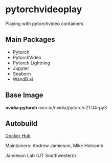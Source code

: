 # pytorchvideoplay
Playing with pytorchvideo containers

## Main Packages
* Pytorch 
* PytorchVideo
* Pytorch Lightning
* Jupyter
* Seaborn
* WandB.ai

## Base Image
**nvidia:pytorch** nvcr.io/nvidia/pytorch:21.04-py3

## Autobuild
[Docker Hub](https://hub.docker.com/repository/docker/jamiesonlabutsw/pytorchvideoplay)

Maintainers: Andrew Jamieson, Mike Holcomb

Jamieson Lab (UT Southwestern)

